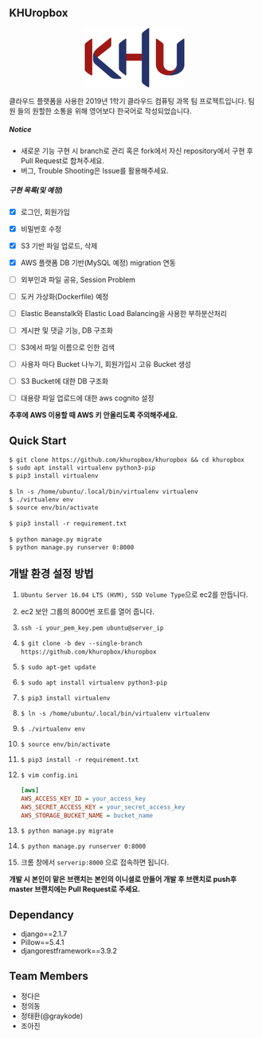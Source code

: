 ## KHUropbox

<p align="center"><img width="200" src="static/image/header.png" /></p>

클라우드 플랫폼을 사용한 2019년 1학기 클라우드 컴퓨팅 과목 팀 프로젝트입니다. 팀원 들의 원할한 소통을 위해 영어보다 한국어로 작성되었습니다.



##### Notice

- 새로운 기능 구현 시 branch로 관리 혹은 fork에서 자신 repository에서 구현 후 Pull Request로 합쳐주세요.
- 버그, Trouble Shooting은 Issue를 활용해주세요.



##### 구현 목록(및 예정)

- [x] 로그인, 회원가입  

- [x] 비밀번호 수정

- [x] S3 기반 파일 업로드, 삭제

- [x] AWS 플랫폼 DB 기반(MySQL 예정) migration 연동

- [ ] 외부인과 파일 공유, Session Problem

- [ ] 도커 가상화(Dockerfile) 예정

- [ ] Elastic Beanstalk와 Elastic Load Balancing을 사용한 부하분산처리

- [ ] 게시판 및 댓글 기능, DB 구조화

- [ ] S3에서 파일 이름으로 인한 검색

- [ ] 사용자 마다 Bucket 나누기, 회원가입시 고유 Bucket 생성

- [ ] S3 Bucket에 대한 DB 구조화

- [ ] 대용량 파일 업로드에 대한 aws cognito 설정

  

**추후에 AWS 이용할 때 AWS 키 안올리도록 주의해주세요.**



## Quick Start

```shell
$ git clone https://github.com/khuropbox/khuropbox && cd khuropbox
$ sudo apt install virtualenv python3-pip
$ pip3 install virtualenv

$ ln -s /home/ubuntu/.local/bin/virtualenv virtualenv
$ ./virtualenv env
$ source env/bin/activate

$ pip3 install -r requirement.txt

$ python manage.py migrate
$ python manage.py runserver 0:8000
```



## 개발 환경 설정 방법

1. `Ubuntu Server 16.04 LTS (HVM), SSD Volume Type`으로 ec2를 만듭니다.

2. ec2 보안 그룹의 8000번 포트를 열어 줍니다.

3. `ssh -i your_pem_key.pem ubuntu@server_ip` 

4. `$ git clone -b dev --single-branch https://github.com/khuropbox/khuropbox`

5. `$ sudo apt-get update`

6. `$ sudo apt install virtualenv python3-pip`

7. `$ pip3 install virtualenv`

8. `$ ln -s /home/ubuntu/.local/bin/virtualenv virtualenv`

9. `$ ./virtualenv env`

10. `$ source env/bin/activate`

11. `$ pip3 install -r requirement.txt`

12. `$ vim config.ini`

    ```ini
    [aws]
    AWS_ACCESS_KEY_ID = your_access_key
    AWS_SECRET_ACCESS_KEY = your_secret_access_key
    AWS_STORAGE_BUCKET_NAME = bucket_name
    ```

13. `$ python manage.py migrate`

14. `$ python manage.py runserver 0:8000`

15. 크롬 창에서 `serverip:8000` 으로 접속하면 됩니다.

**개발 시 본인이 맡은 브랜치는 본인의 이니셜로 만들어 개발 후 브랜치로 push후 master 브랜치에는 Pull Request로 주세요.**



## Dependancy

- django==2.1.7
- Pillow==5.4.1
- djangorestframework==3.9.2



## Team Members

- 정다은
- 정의동 
- 정태환(@graykode)
- 조아진